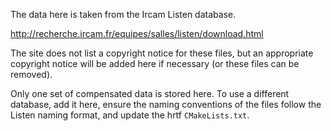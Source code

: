 The data here is taken from the Ircam Listen database.

http://recherche.ircam.fr/equipes/salles/listen/download.html

The site does not list a copyright notice for these files, but an appropriate
copyright notice will be added here if necessary (or these files can be removed).

Only one set of compensated data is stored here.
To use a different database, add it here, ensure the naming conventions of the files
follow the Listen naming format, and update the hrtf `CMakeLists.txt`.